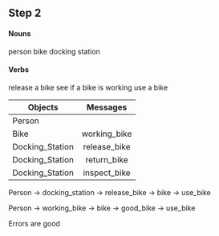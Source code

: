 ## Step 2
#### Nouns
person
bike
docking station

#### Verbs
release a bike
see if a bike is working
use a bike

| Objects   | Messages  |
| --------- |:---------:|
| Person    | |
| Bike      | working_bike|
| Docking_Station | release_bike|
|Docking_Station| return_bike|
|Docking_Station| inspect_bike|



Person -> docking_station -> release_bike -> bike -> use_bike

Person -> working_bike -> bike -> good_bike -> use_bike

Errors are good
